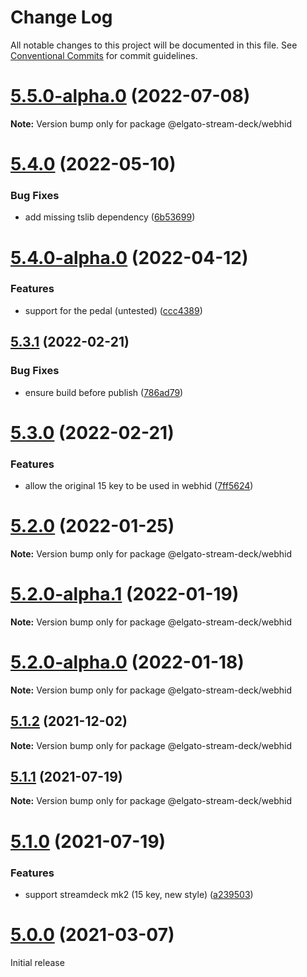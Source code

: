 # Change Log

All notable changes to this project will be documented in this file.
See [Conventional Commits](https://conventionalcommits.org) for commit guidelines.

# [5.5.0-alpha.0](https://github.com/julusian/node-elgato-stream-deck/compare/v5.4.0...v5.5.0-alpha.0) (2022-07-08)

**Note:** Version bump only for package @elgato-stream-deck/webhid





# [5.4.0](https://github.com/julusian/node-elgato-stream-deck/compare/v5.4.0-alpha.0...v5.4.0) (2022-05-10)


### Bug Fixes

* add missing tslib dependency ([6b53699](https://github.com/julusian/node-elgato-stream-deck/commit/6b536994bea3686b4b03fccadafeb2a532e63f4d))





# [5.4.0-alpha.0](https://github.com/julusian/node-elgato-stream-deck/compare/v5.3.1...v5.4.0-alpha.0) (2022-04-12)


### Features

* support for the pedal (untested) ([ccc4389](https://github.com/julusian/node-elgato-stream-deck/commit/ccc4389844c67194060f32e741c41407713c4cf7))





## [5.3.1](https://github.com/julusian/node-elgato-stream-deck/compare/v5.3.0...v5.3.1) (2022-02-21)


### Bug Fixes

* ensure build before publish ([786ad79](https://github.com/julusian/node-elgato-stream-deck/commit/786ad798b5d6472cd35f3c895c901073edeea378))





# [5.3.0](https://github.com/julusian/node-elgato-stream-deck/compare/v5.2.0...v5.3.0) (2022-02-21)


### Features

* allow the original 15 key to be used in webhid ([7ff5624](https://github.com/julusian/node-elgato-stream-deck/commit/7ff562446b77d17b119f27570937513f02338f28))





# [5.2.0](https://github.com/julusian/node-elgato-stream-deck/compare/v5.2.0-alpha.1...v5.2.0) (2022-01-25)

**Note:** Version bump only for package @elgato-stream-deck/webhid





# [5.2.0-alpha.1](https://github.com/julusian/node-elgato-stream-deck/compare/v5.2.0-alpha.0...v5.2.0-alpha.1) (2022-01-19)

**Note:** Version bump only for package @elgato-stream-deck/webhid





# [5.2.0-alpha.0](https://github.com/julusian/node-elgato-stream-deck/compare/v5.1.2...v5.2.0-alpha.0) (2022-01-18)

**Note:** Version bump only for package @elgato-stream-deck/webhid





## [5.1.2](https://github.com/julusian/node-elgato-stream-deck/compare/v5.1.1...v5.1.2) (2021-12-02)

**Note:** Version bump only for package @elgato-stream-deck/webhid





## [5.1.1](https://github.com/julusian/node-elgato-stream-deck/compare/v5.1.0...v5.1.1) (2021-07-19)

**Note:** Version bump only for package @elgato-stream-deck/webhid





# [5.1.0](https://github.com/julusian/node-elgato-stream-deck/compare/v5.0.0...v5.1.0) (2021-07-19)


### Features

* support streamdeck mk2 (15 key, new style) ([a239503](https://github.com/julusian/node-elgato-stream-deck/commit/a239503b2edf7d4a6dae780ffa5e7dfe481d8cd8))





# [5.0.0](https://github.com/julusian/node-elgato-stream-deck/compare/v4.0.0...v5.0.0) (2021-03-07)

Initial release
